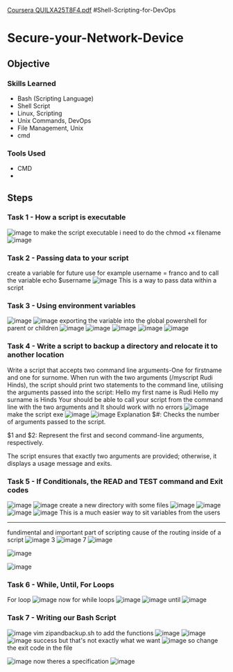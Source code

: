 
[Coursera QUILXA25T8F4.pdf](https://github.com/user-attachments/files/18917209/Coursera.QUILXA25T8F4.pdf)
#Shell-Scripting-for-DevOps
# Secure-your-Network-Device

## Objective


### Skills Learned
- Bash (Scripting Language)
- Shell Script
- Linux, Scripting
- Unix Commands, DevOps
- File Management, Unix
- cmd
  
### Tools Used
- CMD
- 
## Steps
### Task 1 - How a script is executable
![image](https://github.com/user-attachments/assets/679e0ad1-a567-4ba4-9ac7-fde085e4d28c)
to make the script executable i need to do the chmod +x filename
![image](https://github.com/user-attachments/assets/737f06a5-63ac-4461-a582-66831fa3a190)

### Task 2 - Passing data to your script
create a variable for future use 
for example username = franco and to call the variable echo $username
![image](https://github.com/user-attachments/assets/1013c750-2419-49ca-8dfa-aa7c9952ebbb)
This is a way to pass data within a script
### Task 3 - Using environment variables
![image](https://github.com/user-attachments/assets/51b5507a-27d5-451c-8b1e-c11b1dc5e8ed)
![image](https://github.com/user-attachments/assets/0029b29b-92df-448e-b57a-a427c7f39db4)
exporting the variable into the global powershell for parent or children
![image](https://github.com/user-attachments/assets/45c54d92-0cd7-4b6c-b382-ef57663eb3fb)
![image](https://github.com/user-attachments/assets/455976dd-94c9-4a92-9d26-f6d98b5d098f)
![image](https://github.com/user-attachments/assets/8c5a6e4c-541a-4620-a1f7-491b418ca925)
![image](https://github.com/user-attachments/assets/ac790e35-666d-4063-8124-7e9960e51b7f)
![image](https://github.com/user-attachments/assets/232717ec-1826-43f7-a654-8bcecbb6c3eb)

### Task 4 - Write a script to backup a directory and relocate it to another location

Write a script that accepts two command line arguments-One for firstname and one for surnome. When run with the two arguments (/myscript Rudi Hinds), the script should print two statements to the command line, utilising the arguments passed into the script:
Hello my first name is Rudi
Hello my surname is Hinds
Your should be able to call your script from the command line with the two arguments and It should work with no errors
![image](https://github.com/user-attachments/assets/3f0b6855-1060-41f8-9fa7-5dd9972a10a1)
make the script exe 
![image](https://github.com/user-attachments/assets/e258010b-e752-44fe-a3a8-3cbe6dc736e6)
![image](https://github.com/user-attachments/assets/de3f1cf1-c0c2-4953-8b11-b04fb82d27fa)
Explanation
$#: Checks the number of arguments passed to the script.

$1 and $2: Represent the first and second command-line arguments, respectively.

The script ensures that exactly two arguments are provided; otherwise, it displays a usage message and exits.

### Task 5 - If Conditionals, the READ and TEST command and Exit codes
![image](https://github.com/user-attachments/assets/90e15957-d95a-4e14-b183-40a5746751a3)
![image](https://github.com/user-attachments/assets/e12303e6-4833-4665-b3a0-056574eb20ec)
create a new directory with some files
![image](https://github.com/user-attachments/assets/dce43d65-c511-4a24-b3ad-7ae7d2981e3a)
![image](https://github.com/user-attachments/assets/4b502934-923e-4f3c-b543-5359ce42e591)
![image](https://github.com/user-attachments/assets/ea23b688-cad7-42d5-8f9a-7dbb61bed5e0)
![image](https://github.com/user-attachments/assets/b4660c78-ca2d-4a15-9ad8-e865f9143f69)
This is a much easier way to sit variables from the users
***
fundimental and important part of scripting cause of the routing inside of a script
![image](https://github.com/user-attachments/assets/368daef5-388f-48b5-9115-0c899a2b1c3d)
3
![image](https://github.com/user-attachments/assets/8e5bd901-61aa-4db6-9f24-f15cadd59d94)
7
![image](https://github.com/user-attachments/assets/08c103e2-5c26-48e3-8165-fb81ebe6a2ce)

![image](https://github.com/user-attachments/assets/36b46fa7-59f6-49bf-b2ab-24fc7c26e729)

![image](https://github.com/user-attachments/assets/04449e34-2a43-4a31-b269-f9fd9fc826b0)



### Task 6 - While, Until, For Loops
For loop
![image](https://github.com/user-attachments/assets/0a3792db-cfb2-4f4f-85ec-cc34e7cacad8)
now for while loops
![image](https://github.com/user-attachments/assets/d6245597-8db8-4818-a237-79814026a94a)
![image](https://github.com/user-attachments/assets/91e518fc-6613-43a5-8ca3-bf442f6e3617)
until
![image](https://github.com/user-attachments/assets/16a5c2b1-7a9b-4d5b-8fc1-5600daf76918)

### Task 7 - Writing our Bash Script

![image](https://github.com/user-attachments/assets/184c2ffb-2382-4d69-a386-e8999762e336)
vim zipandbackup.sh to add the functions
![image](https://github.com/user-attachments/assets/864dfab1-dbc9-4378-b8d2-a2e95dfb47e6)
![image](https://github.com/user-attachments/assets/cbfb38eb-4f5f-45fb-be1d-cb11f37f0fcf)
![image](https://github.com/user-attachments/assets/1410fe48-2e7b-4696-bcc3-b36b02b4b6ce)
success but that's not exactly what we want
![image](https://github.com/user-attachments/assets/8fc4212d-11e3-4064-abd6-8ae455a0d0f2)
so change the exit code in the file

![image](https://github.com/user-attachments/assets/6a594ba2-8f47-4d7b-b5fd-6c2c03b7f938)
now theres a specification 
![image](https://github.com/user-attachments/assets/739ce437-a792-4ff8-8d1f-6eef26a4cb90)


